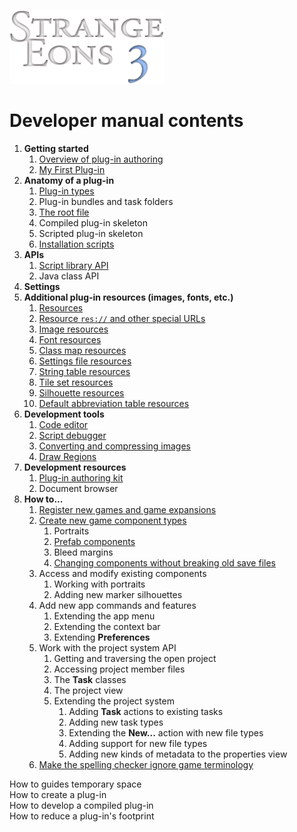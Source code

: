 ![Strange Eons 3](images/se3-header.png)

# Developer manual contents

1. **Getting started**
   1. [Overview of plug-in authoring](dm-overview.md)
   2. [My First Plug-in](dm-first-plugin.md)
2. **Anatomy of a plug-in**
   1. [Plug-in types](dm-plugin-types.md)
   2. Plug-in bundles and task folders
   3. [The root file](dm-eons-plugin.md)
   4. Compiled plug-in skeleton
   5. Scripted plug-in skeleton
   6. [Installation scripts](dm-installation-script.md)
3. **APIs**
   1. [Script library API](dm-script-api.md)
   2. Java class API
4. **Settings**
5. **Additional plug-in resources (images, fonts, etc.)**
   1. [Resources](dm-resources.md)
   2. [Resource `res://` and other special URLs](dm-special-urls.md)
   3. [Image resources](dm-res-image.md)
   4. [Font resources](dm-res-font.md)
   5. [Class map resources](dm-res-classmap.md)
   6. [Settings file resources](dm-res-settings.md)
   7. [String table resources](dm-res-string-table.md)
   8. [Tile set resources](dm-res-tile-set.md)
   9. [Silhouette resources](dm-res-silhouette.md)
   10. [Default abbreviation table resources](dm-res-abbrv-table.md)
6. **Development tools**
   1. [Code editor](dm-code-editor.md)
   2. [Script debugger](dm-debugger.md)
   3. [Converting and compressing images](dm-convert-image.md)
   4. [Draw Regions](dm-draw-regions.md)
7. **Development resources**
   1. [Plug-in authoring kit](dm-pak.md)
   2. Document browser
8. **How to...**
   1. [Register new games and game expansions](dm-register-game.md)
   2. [Create new game component types](dm-diy.md)
      1. Portraits
      2. [Prefab components](dm-diy-prefab.md)
      3. Bleed margins
      4. [Changing components without breaking old save files](dm-compatibility.md)
   3. Access and modify existing components
      1. Working with portraits
      2. Adding new marker silhouettes
   4. Add new app commands and features
      1. Extending the app menu
      2. Extending the context bar
      3. Extending **Preferences**
   5. Work with the project system API
      1. Getting and traversing the open project
      2. Accessing project member files
      3. The **Task** classes
      4. The project view
      5. Extending the project system
         1. Adding **Task** actions to existing tasks
         2. Adding new task types
         3. Extending the **New...** action with new file types
         4. Adding support for new file types
         5. Adding new kinds of metadata to the properties view
   6. [Make the spelling checker ignore game terminology](dm-spelling-exclusions.md)



How to guides temporary space  
How to create a plug-in  
How to develop a compiled plug-in  
How to reduce a plug-in's footprint

